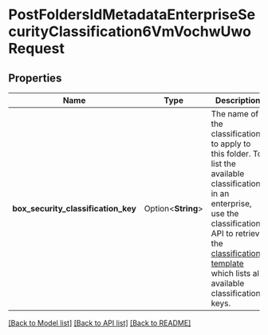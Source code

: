 # PostFoldersIdMetadataEnterpriseSecurityClassification6VmVochwUwoRequest

## Properties

Name | Type | Description | Notes
------------ | ------------- | ------------- | -------------
**box_security_classification_key** | Option<**String**> | The name of the classification to apply to this folder.  To list the available classifications in an enterprise, use the classification API to retrieve the [classification template](e://get_metadata_templates_enterprise_securityClassification-6VMVochwUWo_schema) which lists all available classification keys. | [optional]

[[Back to Model list]](../README.md#documentation-for-models) [[Back to API list]](../README.md#documentation-for-api-endpoints) [[Back to README]](../README.md)


